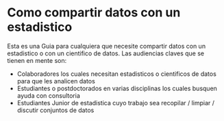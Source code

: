Como compartir datos con un estadistico
===========

Esta es una Guia para cualquiera que necesite compartir datos con un estadistico o con un cientifico de datos. Las audiencias claves que se tienen en mente son:

* Colaboradores los cuales necesitan estadisticos o cientificos de datos para que les analicen datos
* Estudiantes o postdoctorados en varias disciplinas los cuales busquen ayuda con consultoria
* Estudiantes Junior de estadistica cuyo trabajo sea recopilar / limpiar / discutir conjuntos de datos
